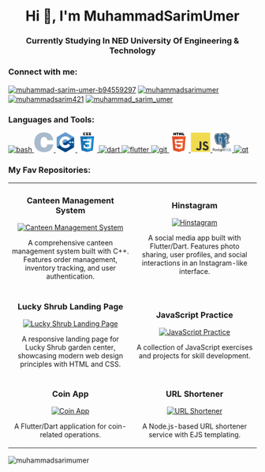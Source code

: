 <h1 align="center">Hi 👋, I'm MuhammadSarimUmer</h1>
<h3 align="center">Currently Studying In NED University Of Engineering & Technology</h3>

<h3 align="left">Connect with me:</h3>
<p align="left">
<a href="https://linkedin.com/in/muhammad-sarim-umer-b94559297" target="blank"><img align="center" src="https://raw.githubusercontent.com/rahuldkjain/github-profile-readme-generator/master/src/images/icons/Social/linked-in-alt.svg" alt="muhammad-sarim-umer-b94559297" height="30" width="40" /></a>
<a href="https://instagram.com/muhammadsarimumer" target="blank"><img align="center" src="https://raw.githubusercontent.com/rahuldkjain/github-profile-readme-generator/master/src/images/icons/Social/instagram.svg" alt="muhammadsarimumer" height="30" width="40" /></a>
<a href="https://www.hackerrank.com/muhammadsarim421" target="blank"><img align="center" src="https://raw.githubusercontent.com/rahuldkjain/github-profile-readme-generator/master/src/images/icons/Social/hackerrank.svg" alt="muhammadsarim421" height="30" width="40" /></a>
<a href="https://www.leetcode.com/muhammad_sarim_umer" target="blank"><img align="center" src="https://raw.githubusercontent.com/rahuldkjain/github-profile-readme-generator/master/src/images/icons/Social/leet-code.svg" alt="muhammad_sarim_umer" height="30" width="40" /></a>
</p>

<h3 align="left">Languages and Tools:</h3>
<p align="left"> <a href="https://www.gnu.org/software/bash/" target="_blank" rel="noreferrer"> <img src="https://raw.githubusercontent.com/odb/official-bash-logo/master/assets/Logos/Icons/SVG/64x64_white.svg" alt="bash" width="40" height="40"/> </a> <a href="https://www.cprogramming.com/" target="_blank" rel="noreferrer"> <img src="https://raw.githubusercontent.com/devicons/devicon/master/icons/c/c-original.svg" alt="c" width="40" height="40"/> </a> <a href="https://www.w3schools.com/cpp/" target="_blank" rel="noreferrer"> <img src="https://raw.githubusercontent.com/devicons/devicon/master/icons/cplusplus/cplusplus-original.svg" alt="cplusplus" width="40" height="40"/> </a> <a href="https://www.w3schools.com/css/" target="_blank" rel="noreferrer"> <img src="https://raw.githubusercontent.com/devicons/devicon/master/icons/css3/css3-original-wordmark.svg" alt="css3" width="40" height="40"/> </a> <a href="https://dart.dev" target="_blank" rel="noreferrer"> <img src="https://www.vectorlogo.zone/logos/dartlang/dartlang-icon.svg" alt="dart" width="40" height="40"/> </a> <a href="https://flutter.dev" target="_blank" rel="noreferrer"> <img src="https://www.vectorlogo.zone/logos/flutterio/flutterio-icon.svg" alt="flutter" width="40" height="40"/> </a> <a href="https://git-scm.com/" target="_blank" rel="noreferrer"> <img src="https://www.vectorlogo.zone/logos/git-scm/git-scm-icon.svg" alt="git" width="40" height="40"/> </a> <a href="https://www.w3.org/html/" target="_blank" rel="noreferrer"> <img src="https://raw.githubusercontent.com/devicons/devicon/master/icons/html5/html5-original-wordmark.svg" alt="html5" width="40" height="40"/> </a> <a href="https://developer.mozilla.org/en-US/docs/Web/JavaScript" target="_blank" rel="noreferrer"> <img src="https://raw.githubusercontent.com/devicons/devicon/master/icons/javascript/javascript-original.svg" alt="javascript" width="40" height="40"/> </a> </a> <a href="https://www.postgresql.org" target="_blank" rel="noreferrer"> <img src="https://raw.githubusercontent.com/devicons/devicon/master/icons/postgresql/postgresql-original-wordmark.svg" alt="postgresql" width="40" height="40"/> </a> <a href="https://www.qt.io/" target="_blank" rel="noreferrer"> <img src="https://upload.wikimedia.org/wikipedia/commons/0/0b/Qt_logo_2016.svg" alt="qt" width="40" height="40"/> </a> </p>

<h3 align="left">My Fav Repositories:</h3>

<div align="center">
<table>
<tr>
<td width="50%">

<h3 align="center">Canteen Management System</h3>
<div align="center">  
<a href="https://github.com/mesum-abbas/Canteen_Managment_System" target="_blank">
<img src="https://github-readme-stats.vercel.app/api/pin/?username=mesum-abbas&repo=Canteen_Managment_System&theme=dark" alt="Canteen Management System" />
</a>
</div>
<p align="center">A comprehensive canteen management system built with C++. Features order management, inventory tracking, and user authentication.</p>
</td>

<td width="50%">
<h3 align="center">Hinstagram</h3>
<div align="center">
<a href="https://github.com/MuhammadSarimUmer/Hinstagram" target="_blank">
<img src="https://github-readme-stats.vercel.app/api/pin/?username=MuhammadSarimUmer&repo=Hinstagram&theme=dark" alt="Hinstagram" />
</a>
</div>
<p align="center">A social media app built with Flutter/Dart. Features photo sharing, user profiles, and social interactions in an Instagram-like interface.</p>
</td>
</tr>

<tr>
<td width="50%">
<h3 align="center">Lucky Shrub Landing Page</h3>
<div align="center">
<a href="https://github.com/MuhammadSarimUmer/Landing-Page-Lucky_Shrub-HTML-CSS" target="_blank">
<img src="https://github-readme-stats.vercel.app/api/pin/?username=MuhammadSarimUmer&repo=Landing-Page-Lucky_Shrub-HTML-CSS&theme=dark" alt="Lucky Shrub Landing Page" />
</a>
</div>
<p align="center">A responsive landing page for Lucky Shrub garden center, showcasing modern web design principles with HTML and CSS.</p>
</td>

<td width="50%">
<h3 align="center">JavaScript Practice</h3>
<div align="center">
<a href="https://github.com/MuhammadSarimUmer/JS_PRACTICE" target="_blank">
<img src="https://github-readme-stats.vercel.app/api/pin/?username=MuhammadSarimUmer&repo=JS_PRACTICE&theme=dark" alt="JavaScript Practice" />
</a>
</div>
<p align="center">A collection of JavaScript exercises and projects for skill development.</p>
</td>
</tr>

<tr>
<td width="50%">
<h3 align="center">Coin App</h3>
<div align="center">
<a href="https://github.com/MuhammadSarimUmer/coin_app" target="_blank">
<img src="https://github-readme-stats.vercel.app/api/pin/?username=MuhammadSarimUmer&repo=coin_app&theme=dark" alt="Coin App" />
</a>
</div>
<p align="center">A Flutter/Dart application for coin-related operations. </p>
</td>

<td width="50%">
<h3 align="center">URL Shortener</h3>
<div align="center">
<a href="https://github.com/MuhammadSarimUmer/URL_SHORTENER_NODEJS" target="_blank">
<img src="https://github-readme-stats.vercel.app/api/pin/?username=MuhammadSarimUmer&repo=URL_SHORTENER_NODEJS&theme=dark" alt="URL Shortener" />
</a>
</div>
<p align="center">A Node.js-based URL shortener service with EJS templating.</p>
</td>
</tr>
</table>
</div>

<p><img align="center" src="https://github-readme-stats.vercel.app/api/top-langs?username=muhammadsarimumer&show_icons=true&theme=dark&locale=en&layout=compact" alt="muhammadsarimumer" /></p>
